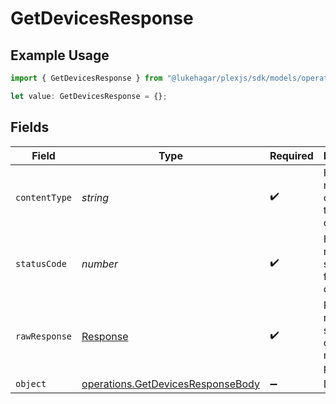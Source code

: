 # GetDevicesResponse

## Example Usage

```typescript
import { GetDevicesResponse } from "@lukehagar/plexjs/sdk/models/operations";

let value: GetDevicesResponse = {};
```

## Fields

| Field                                                                                         | Type                                                                                          | Required                                                                                      | Description                                                                                   |
| --------------------------------------------------------------------------------------------- | --------------------------------------------------------------------------------------------- | --------------------------------------------------------------------------------------------- | --------------------------------------------------------------------------------------------- |
| `contentType`                                                                                 | *string*                                                                                      | :heavy_check_mark:                                                                            | HTTP response content type for this operation                                                 |
| `statusCode`                                                                                  | *number*                                                                                      | :heavy_check_mark:                                                                            | HTTP response status code for this operation                                                  |
| `rawResponse`                                                                                 | [Response](https://developer.mozilla.org/en-US/docs/Web/API/Response)                         | :heavy_check_mark:                                                                            | Raw HTTP response; suitable for custom response parsing                                       |
| `object`                                                                                      | [operations.GetDevicesResponseBody](../../../sdk/models/operations/getdevicesresponsebody.md) | :heavy_minus_sign:                                                                            | Devices                                                                                       |